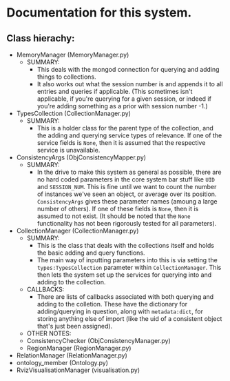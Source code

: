 # Documentation for this system.

## Class hierachy:

 + MemoryManager                (MemoryManager.py)
    - SUMMARY:
       - This deals with the mongod connection for querying and adding things to collections.
       - It also works out what the session number is and appends it to all entries and queries if applicable. (This sometimes isn't applicable, if you're querying for a given session, or indeed if you're adding something as a prior with session number -1.)
 + TypesCollection              (CollectionManager.py)
    - SUMMARY:
       - This is a holder class for the parent type of the collection, and the adding and querying service types of relevance. If one of the service fields is `None`, then it is assumed that the respective service is unavailable.
 + ConsistencyArgs              (ObjConsistencyMapper.py)
    - SUMMARY:
       - In the drive to make this system as general as possible, there are no hard coded parameters in the core system bar stuff like `UID` and   `SESSION_NUM`. This is fine until we want to count the number of instances we've seen an object, or average over its position. `ConsistencyArgs` gives these parameter names (amoung a large number of others). If one of these fields is `None`, then it is assumed to not exist. (It should be noted that the `None` functionality has not been rigorously tested for all parameters).
 + CollectionManager            (CollectionManager.py)
    - SUMMARY:
       - This is the class that deals with the collections itself and holds the basic adding and query functions.
       - The main way of inputting parameters into this is via setting the `types:TypesCollection` parameter within `CollectionManager`. This then lets the system set up the services for querying into and adding to the collection.
    - CALLBACKS:
       - There are lists of callbacks associated with both querying and adding to the colletion. These have the dictionary for adding/querying in question, along with `metadata:dict`, for storing anything else of import (like the uid of a consistent object that's just been assigned).
    - OTHER NOTES:
    + ConsistencyChecker        (ObjConsistencyManager.py)
    + RegionManager             (RegionManager.py)
 + RelationManager              (RelationManager.py)
 + ontology_member              (Ontology.py)
 + RvizVisualisationManager     (visualisation.py)